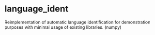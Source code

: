 # language_ident
Reimplementation of automatic language identification for demonstration purposes with minimal usage of existing libraries. (numpy)
